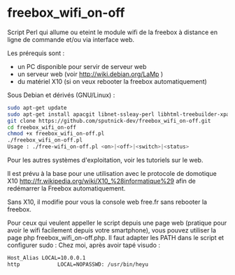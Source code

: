 freebox_wifi_on-off
===================

Script Perl qui allume ou eteint le module wifi de la freebox à distance en ligne de commande et/ou via interface web.

Les prérequis sont : 

 - un PC disponible pour servir de serveur web
 - un serveur web (voir http://wiki.debian.org/LaMp )
 - du matériel X10 (si on veux rebooter la freebox automatiquement)


Sous Debian et dérivés (GNU/Linux) :
```bash
sudo apt-get update
sudo apt-get install apacgit libnet-ssleay-perl libhtml-treebuilder-xpath-perl libwww-mechanize-perl
git clone https://github.com/sputnick-dev/freebox_wifi_on-off.git
cd freebox_wifi_on-off
chmod +x freebox_wifi_on-off.pl
./freebox_wifi_on-off.pl
Usage : ./free-wifi_on-off.pl <on>|<off>|<switch>|<status>
```

Pour les autres systèmes d'exploitation, voir les tutoriels sur le web.

Il est prévu à la base pour une utilisation avec le protocole de domotique X10 http://fr.wikipedia.org/wiki/X10_%28informatique%29 afin de redémarrer la Freebox automatiquement.

Sans X10, il modifie pour vous la console web free.fr sans rebooter la freebox.


Pour ceux qui veulent appeller le script depuis une page web (pratique pour avoir le wifi facilement depuis votre smartphone), vous pouvez utiliser la page php freebox_wifi_on-off.php. Il faut adapter les PATH dans le script et configurer sudo :
Chez moi, après avoir tapé visudo : 
```bash
Host_Alias LOCAL=10.0.0.1
http            LOCAL=NOPASSWD: /usr/bin/heyu
```
